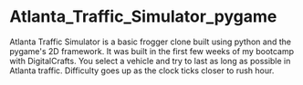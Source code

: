 # Atlanta_Traffic_Simulator_pygame

Atlanta Traffic Simulator is a basic frogger clone built using python and the pygame's 2D framework. 
It was built in the first few weeks of my bootcamp with DigitalCrafts. 
You select a vehicle and try to last as long as possible in Atlanta traffic. 
Difficulty goes up as the clock ticks closer to rush hour.
